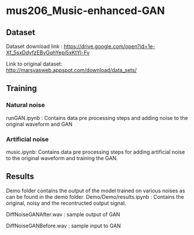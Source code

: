 # mus206_Music-enhanced-GAN

## Dataset
Dataset download link : https://drive.google.com/open?id=1e-Xf_5sxDdyfzEByGqhYepi5xKtYl-Fv

Link to original dataset: http://marsyasweb.appspot.com/download/data_sets/


## Training
### Natural noise
runGAN.ipynb : Contains data pre processing steps and adding noise to the original waveform and GAN

### Artificial noise
music.ipynb: Contains data pre processing steps for adding artificial noise to the original waveform and training the GAN.

## Results

Demo folder contains the output of the model trained on various noises as can be found in the demo folder. 
Demo/Demo/results.ipynb : Contains the original, noisy and the recontructed output signal.

DiffNoiseGANAfter.wav : sample output of GAN

DiffNoiseGANBefore.wav : sample input to GAN

